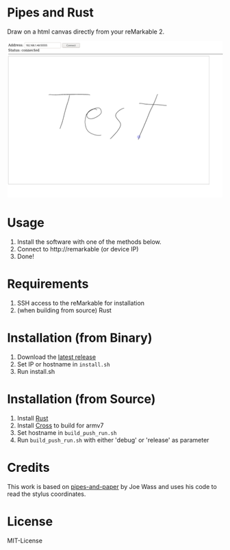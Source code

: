 # Pipes and Rust

Draw on a html canvas directly from your reMarkable 2.

![](images/wiriting_test_canvas.png)

# Usage

1. Install the software with one of the methods below.
2. Connect to http://remarkable (or device IP)
3. Done!

# Requirements

1. SSH access to the reMarkable for installation
2. (when building from source) Rust

# Installation (from Binary)

1. Download the [latest release](https://github.com/AnyTimeTraveler/pipes-and-rust/releases)
2. Set IP or hostname in `install.sh`
3. Run install.sh

# Installation (from Source)

1. Install [Rust](https://rustup.rs/)
2. Install [Cross](https://github.com/rust-embedded/cross) to build for armv7
3. Set hostname in `build_push_run.sh`
4. Run `build_push_run.sh` with either 'debug' or 'release' as parameter

# Credits

This work is based on [pipes-and-paper](https://gitlab.com/afandian/pipes-and-paper) by Joe Wass and uses his code to read the stylus coordinates.

# License

MIT-License
